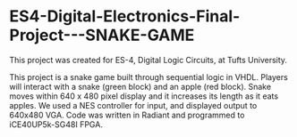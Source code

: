 # ES4-Digital-Electronics-Final-Project---SNAKE-GAME

This project was created for ES-4, Digital Logic Circuits, at Tufts University.

This project is a snake game built through sequential logic in VHDL. Players will interact with a snake (green block) and an apple (red block). Snake moves within 640 x 480 pixel display and it increases its length as it eats apples. We used a NES controller for input, and displayed output to 640x480 VGA. Code was written in Radiant and programmed to iCE40UP5k-SG48I FPGA.
